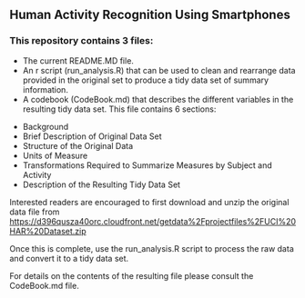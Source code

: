 ## Human Activity Recognition Using Smartphones

### This repository contains 3 files:
* The current README.MD file.
* An r script (run_analysis.R) that can be used to clean and rearrange data provided in the original set to produce a tidy data set of summary information.
* A codebook (CodeBook.md) that describes the different variables in the resulting tidy data set.  This file contains 6 sections:
 + Background
 + Brief Description of Original Data Set
 + Structure of the Original Data
 + Units of Measure
 + Transformations Required to Summarize Measures by Subject and Activity
 + Description of the Resulting Tidy Data Set

Interested readers are encouraged to first download and unzip the original data file from https://d396qusza40orc.cloudfront.net/getdata%2Fprojectfiles%2FUCI%20HAR%20Dataset.zip 

Once this is complete, use the run_analysis.R script to process the raw data and convert it to a tidy data set.

For details on the contents of the resulting file please consult the CodeBook.md file.

